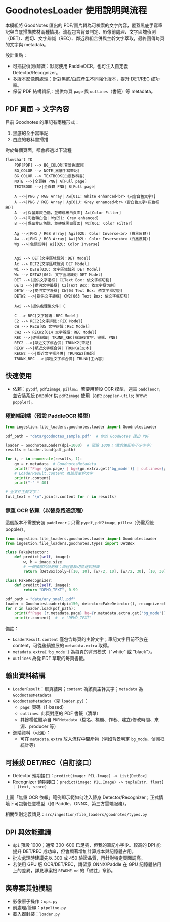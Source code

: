 # GoodnotesLoader 使用說明與流程

本模組將 GoodNotes 匯出的 PDF/圖片轉為可檢索的文字內容，覆蓋黑底手寫筆記與白底掃描教材兩種情境。流程包含背景判定、影像前處理、文字區塊偵測（DET）、裁切、文字辨識（REC）、鄰近群組合併與主幹文字萃取，最終回傳每頁的文字與 metadata。

設計重點：

- 可插拔偵測/辨識：默認使用 PaddleOCR，也可注入自定義 Detector/Recognizer。
- 多版本影像前處理：針對黑底/白底產生不同強化版本，提升 DET/REC 成功率。
- 保留 PDF 結構資訊：提供每頁 `page` 與 `outlines`（書籤）等 metadata。

## PDF 頁面 -> 文字內容

目前 Goodnotes 的筆記有兩種形式：

1. 黑底的全手寫筆記
2. 白底的教科書掃描

對於每個頁面，都會經過以下流程

```mermaid
flowchart TD
    PDF[PDF] --> BG_COLOR[背景色識別]
    BG_COLOR --> NOTE[黑底手寫筆記]
    BG_COLOR --> TEXTBOOK[白底教科書]
    NOTE -->|全頁轉 PNG| A[Full page]
    TEXTBOOK -->|全頁轉 PNG| B[Full page]

    A -->|PNG / RGB Array| Aw[01L: White enhanced<br>（只留白色文字）]
    A -->|PNG / RGB Array| Ag[01U: Grey enhanced<br>（留白色文字+灰色框線）]
    A -->|保留非灰色階，並轉成黑白頁面| Ac[Color Filter]
    B -->|彩色轉白色| Wg[51: Grey enhanced]
    B -->|保留非灰色階，並轉成黑白頁面| Wc[061: Color Filter]

    Ag -->|PNG / RGB Array| Agi[02U: Color Inverse<br>（白黑反轉）]
    Aw -->|PNG / RGB Array| Awi[02L: Color Inverse<br>（白黑反轉）]
    Wg -->|色調反轉| Wi[02U: Color Inverse]


    Agi --> DET[文字區域識別：DET Model]
    Ac --> DET2[文字區域識別 DET Model]
    Wi --> DETW[03U: 文字區域識別 DET Model]
    Wc --> DETW2[062: 文字區域識別 DET Model]
    DET -->|提供文字邊框| C[Text Box: 依文字框切割]
    DET2 -->|提供文字邊框| C2[Text Box: 依文字框切割]
    DETW -->|提供文字邊框| CW[04 Text Box: 依文字框切割]
    DETW2 -->|提供文字邊框| CW2[063 Text Box: 依文字框切割]

    Awi -->|提供處理後文件| C

    C --> REC[文字辨識：REC Model]
    C2 --> REC2[文字辨識：REC Model]
    CW --> RECW[05 文字辨識：REC Model]
    CW2 --> RECW2[014 文字辨識：REC Model]
    REC -->|逐框辨識| TRUNK_REC[辨識後文字、邊框、PNG]
    REC2 -->|鄰近文字框合併| TRUNK2[筆記]
    RECW -->|鄰近文字框合併| TRUNKW[文本]
    RECW2 -->|鄰近文字框合併| TRUNKW2[筆記]
    TRUNK_REC -->|鄰近文字框合併| TRUNK[主內容]
```

## 快速使用

- 依賴：`pypdf`, `pdf2image`, `pillow`。若要用預設 OCR 模型，還需 `paddleocr`，並安裝系統 poppler 供 `pdf2image` 使用（apt: `poppler-utils`; brew: `poppler`）。

### 極簡端到端（預設 PaddleOCR 模型）

```python
from ingestion.file_loaders.goodnotes.loader import GoodnotesLoader

pdf_path = "data/goodnotes_sample.pdf"  # 你的 GoodNotes 匯出 PDF

loader = GoodnotesLoader(dpi=1000)  # 預設 1000；（我的筆記有不少小字）
results = loader.load(pdf_path)

for i, r in enumerate(results, 1):
    gm = r.metadata  # GoodnotesMetadata
    print(f"Page {gm.page} | bg={gm.extra.get('bg_mode')} | outlines={gm.outlines}")
    # LoaderResult.content 為該頁主幹文字
    print(r.content)
    print("-" * 40)

# 全文件主幹文字：
full_text = "\n".join(r.content for r in results)
```

### 無重 OCR 依賴（以替身跑通流程）

這個版本不需要安裝 `paddleocr`；只需 `pypdf`, `pdf2image`, `pillow`（仍需系統 poppler）。

```python
from ingestion.file_loaders.goodnotes.loader import GoodnotesLoader
from ingestion.file_loaders.goodnotes.types import DetBox

class FakeDetector:
    def predict(self, image):
        w, h = image.size
        # 一個頂部的偵測框；流程會裁切並送到辨識
        return [DetBox(poly=[[10, 10], [w//2, 10], [w//2, 30], [10, 30]], score=0.9)]

class FakeRecognizer:
    def predict(self, image):
        return "DEMO_TEXT", 0.99

pdf_path = "data/any_small.pdf"
loader = GoodnotesLoader(dpi=150, detector=FakeDetector(), recognizer=FakeRecognizer())
for r in loader.load(pdf_path):
    print(f"Page {r.metadata.page} bg={r.metadata.extra.get('bg_mode')}:")
    print(r.content)  # -> "DEMO_TEXT"
```

備註：

- `LoaderResult.content` 僅包含每頁的主幹文字；筆記文字目前不放在 content，可從後續擴展的 `metadata.extra` 取得。
- `metadata.extra['bg_mode']` 為每頁的背景模式（"white" 或 "black"）。
- `outlines` 為從 PDF 萃取的每頁書籤。

## 輸出資料結構

- `LoaderResult`：單頁結果；`content` 為該頁主幹文字；`metadata` 為 `GoodnotesMetadata`
- `GoodnotesMetadata`（見 `loader.py`）：
  - `page`: 頁碼（1-based）
  - `outlines`: 此頁對應的 PDF 書籤（清單）
  - 其餘欄位繼承自 `PDFMetadata`（檔名、標題、作者、建立/修改時間、來源、producer 等）
- 進階資料（可選）：
  - 可在 `metadata.extra` 放入流程中間產物（例如背景判定 `bg_mode`、偵測框統計等）

## 可插拔 DET/REC（自訂接口）

- Detector 預期接口：`predict(image: PIL.Image) -> List[DetBox]`
- Recognizer 預期接口：`predict(image: PIL.Image) -> tuple[str, float] | (text, score)`

上面「無重 OCR 依賴」範例即示範如何注入替身 Detector/Recognizer；正式情境下可包裝任意模型（如 Paddle、ONNX、第三方雲端服務）。

相關型別定義請見：`src/ingestion/file_loaders/goodnotes/types.py`

## DPI 與效能建議

- `dpi` 預設 1000；通常 300–600 已足夠，但我的筆記小字少。較高的 DPI 能提升 DET/REC 成功率，但會顯著增加計算成本與記憶體占用。
- 批次處理時建議先以 300 或 450 驗證品質，再針對特定頁面調高。
- 若使用 GPU 版 OCR/DET/REC，請留意 ONNX/Paddle 在 GPU 記憶體佔用上的差異，詳見專案根 `README.md` 的「備註」章節。

## 與專案其他模組

- 影像原子操作：`ops.py`
- 前處理/管線：`pipeline.py`
- 載入器封裝：`loader.py`
